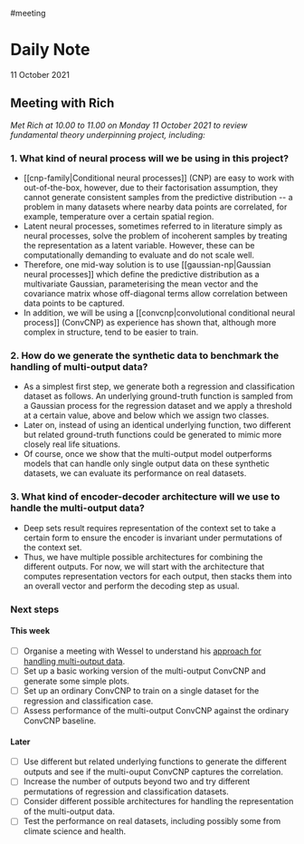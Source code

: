 #meeting
# Daily Note

11 October 2021

## Meeting with Rich

_Met Rich at 10.00 to 11.00 on Monday 11 October 2021 to review fundamental theory underpinning project, including:_

### 1. What kind of neural process will we be using in this project?

  - [[cnp-family|Conditional neural processes]] (CNP) are easy to work with out-of-the-box, however, due to their factorisation assumption, they cannot generate consistent samples from the predictive distribution -- a problem in many datasets where nearby data points are correlated, for example, temperature over a certain spatial region.
  - Latent neural processes, sometimes referred to in literature simply as neural processes, solve the problem of incoherent samples by treating the representation as a latent variable. However, these can be computationally demanding to evaluate and do not scale well.
  - Therefore, one mid-way solution is to use [[gaussian-np|Gaussian neural processes]]  which define the predictive distribution as a multivariate Gaussian, parameterising the mean vector and the covariance matrix whose off-diagonal terms allow correlation between data points to be captured.
  - In addition, we will be using a [[convcnp|convolutional conditional neural process]] (ConvCNP) as experience has shown that, although more complex in structure, tend to be easier to train.

### 2. How do we generate the synthetic data to benchmark the handling of multi-output data?

  - As a simplest first step, we generate both a regression and classification dataset as follows. An underlying ground-truth function is sampled from a Gaussian process for the regression dataset and we apply a threshold at a certain value, above and below which we assign two classes.
  - Later on, instead of using an identical underlying function, two different but related ground-truth functions could be generated to mimic more closely real life situations.
  - Of course, once we show that the multi-output model outperforms models that can handle only single output data on these synthetic datasets, we can evaluate its performance on real datasets.

### 3. What kind of encoder-decoder architecture will we use to handle the multi-output data?

  - Deep sets result requires representation of the context set to take a certain form to ensure the encoder is invariant under permutations of the context set.
- Thus, we have multiple possible architectures for combining the different outputs. For now, we will start with the architecture that computes representation vectors for each output, then stacks them into an overall vector and perform the decoding step as usual.

### Next steps

#### This week

- [ ] Organise a meeting with Wessel to understand his [approach for handling multi-output data](https://github.com/wesselb/gabriel-convcnp).
- [ ] Set up a basic working version of the multi-output ConvCNP and generate some simple plots.
- [ ] Set up an ordinary ConvCNP to train on a single dataset for the regression and classification case.
- [ ] Assess performance of the multi-output ConvCNP against the ordinary ConvCNP baseline.

#### Later

- [ ] Use different but related underlying functions to generate the different outputs and see if the multi-ouput ConvCNP captures the correlation.
- [ ] Increase the number of outputs beyond two and try different permutations of regression and classification datasets.
- [ ] Consider different possible architectures for handling the representation of the multi-output data.
- [ ] Test the performance on real datasets, including possibly some from climate science and health.
